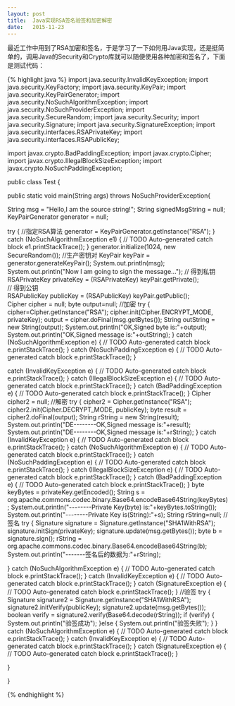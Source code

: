 ```yaml
---
layout: post
title:  Java实现RSA签名验签和加密解密
date:   2015-11-23
---
```


<p class="intro"><span class="dropcap">最</span>近工作中用到了RSA加密和签名，于是学习了一下如何用Java实现，还是挺简单的，调用Java的Security和Crypto库就可以随便使用各种加密和签名了，下面是测试代码：</p>

{% highlight java %}
import java.security.InvalidKeyException;
import java.security.KeyFactory;
import java.security.KeyPair;
import java.security.KeyPairGenerator;
import java.security.NoSuchAlgorithmException;
import java.security.NoSuchProviderException;
import java.security.SecureRandom;
import java.security.Security;
import java.security.Signature;
import java.security.SignatureException;
import java.security.interfaces.RSAPrivateKey;
import java.security.interfaces.RSAPublicKey;

import javax.crypto.BadPaddingException;
import javax.crypto.Cipher;
import javax.crypto.IllegalBlockSizeException;
import javax.crypto.NoSuchPaddingException;


public class Test {

public static void main(String args[]()) throws NoSuchProviderException{


String msg = "Hello,I am the source string!";
String signedMsgString = null;
KeyPairGenerator generator = null;

try {
//指定RSA算法
generator = KeyPairGenerator.getInstance("RSA");
} catch (NoSuchAlgorithmException e1) {
// TODO Auto-generated catch block
e1.printStackTrace();
}
generator.initialize(1024, new SecureRandom());
//生产密钥对
KeyPair keyPair =  generator.generateKeyPair();
System.out.println(msg);
System.out.println("Now I am going to sign the message...");
// 得到私钥  
RSAPrivateKey privateKey = (RSAPrivateKey) keyPair.getPrivate();  
// 得到公钥  
RSAPublicKey publicKey = (RSAPublicKey) keyPair.getPublic();  
Cipher cipher = null;
byte[]() output=null;
//加密
try {
cipher=Cipher.getInstance("RSA");
cipher.init(Cipher.ENCRYPT\_MODE, privateKey);
output = cipher.doFinal(msg.getBytes());
String  outString = new String(output);
System.out.println("OK,Signed byte is:"+output);
System.out.println("OK,Signed message is:"+outString);
} catch (NoSuchAlgorithmException e) {
// TODO Auto-generated catch block
e.printStackTrace();
} catch (NoSuchPaddingException e) {
// TODO Auto-generated catch block
e.printStackTrace();
}

  catch (InvalidKeyException e) {
// TODO Auto-generated catch block
e.printStackTrace();
} catch (IllegalBlockSizeException e) {
// TODO Auto-generated catch block
e.printStackTrace();
} catch (BadPaddingException e) {
// TODO Auto-generated catch block
e.printStackTrace();
}
Cipher cipher2 = null;
//解密
try {
cipher2 = Cipher.getInstance("RSA");
cipher2.init(Cipher.DECRYPT\_MODE, publicKey);
byte[]() result = cipher2.doFinal(output);
String  rString = new String(result);           
System.out.println("DE--------OK,Signed message is:"+result);
System.out.println("DE--------OK,Signed message is:"+rString);
} catch (InvalidKeyException e) {
// TODO Auto-generated catch block
e.printStackTrace();
} catch (NoSuchAlgorithmException e) {
// TODO Auto-generated catch block
e.printStackTrace();
} catch (NoSuchPaddingException e) {
// TODO Auto-generated catch block
e.printStackTrace();
} catch (IllegalBlockSizeException e) {
// TODO Auto-generated catch block
e.printStackTrace();
} catch (BadPaddingException e) {
// TODO Auto-generated catch block
e.printStackTrace();
}
byte[]() keyBytes = privateKey.getEncoded();
String s = org.apache.commons.codec.binary.Base64.encodeBase64String(keyBytes);
System.out.println("--------Private Key(byte) is:"+keyBytes.toString());
System.out.println("--------Private Key is(String):"+s);
String rString=null;
//签名
try {
Signature signature = Signature.getInstance("SHA1WithRSA");
signature.initSign(privateKey);
signature.update(msg.getBytes());
byte[]() b = signature.sign();
 rString = org.apache.commons.codec.binary.Base64.encodeBase64String(b);
System.out.println("-------签名后的数据为:"+rString);

} catch (NoSuchAlgorithmException e) {
// TODO Auto-generated catch block
e.printStackTrace();
} catch (InvalidKeyException e) {
// TODO Auto-generated catch block
e.printStackTrace();
} catch (SignatureException e) {
// TODO Auto-generated catch block
e.printStackTrace();
}
//验签
try {
Signature signature2 = Signature.getInstance("SHA1WithRSA");
signature2.initVerify(publicKey);
signature2.update(msg.getBytes());
boolean verify = signature2.verify(Base64.decode(rString));
if (verify) {
System.out.println("验签成功");
}else {
System.out.println("验签失败");
}
} catch (NoSuchAlgorithmException e) {
// TODO Auto-generated catch block
e.printStackTrace();
} catch (InvalidKeyException e) {
// TODO Auto-generated catch block
e.printStackTrace();
} catch (SignatureException e) {
// TODO Auto-generated catch block
e.printStackTrace();
}


}

}


{% endhighlight %}


